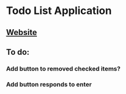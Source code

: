 # Todo List Application

## [Website](https://gl-school.github.io/todo-react-app/)

## To do:

### Add button to removed checked items?

### Add button responds to enter

###

###

###

###

